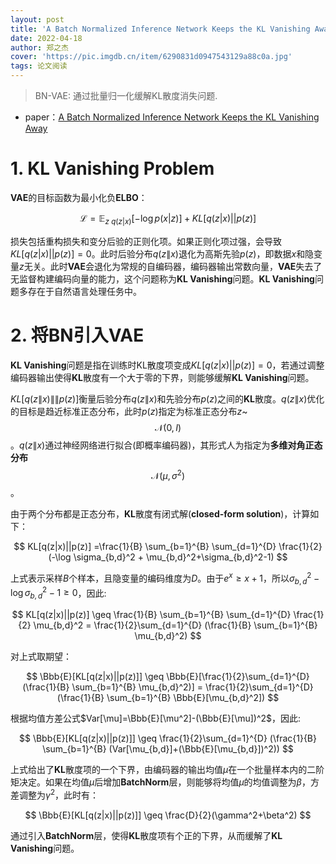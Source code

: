 ```yaml
---
layout: post
title: 'A Batch Normalized Inference Network Keeps the KL Vanishing Away'
date: 2022-04-18
author: 郑之杰
cover: 'https://pic.imgdb.cn/item/6290831d0947543129a88c0a.jpg'
tags: 论文阅读
---
```


> BN-VAE: 通过批量归一化缓解KL散度消失问题.

- paper：[A Batch Normalized Inference Network Keeps the KL Vanishing Away](https://arxiv.org/abs/2004.12585)


# 1. KL Vanishing Problem

**VAE**的目标函数为最小化负**ELBO**：

$$ \mathcal{L}  = \mathbb{E}_{z \text{~} q(z|x)} [-\log p(x | z)] + KL[q(z|x)||p(z)] $$

损失包括重构损失和变分后验的正则化项。如果正则化项过强，会导致$KL[q(z|x)||p(z)]=0$。此时后验分布$q(z\|x)$退化为高斯先验$p(z)$，即数据$x$和隐变量$z$无关。此时**VAE**会退化为常规的自编码器，编码器输出常数向量，**VAE**失去了无监督构建编码向量的能力，这个问题称为**KL Vanishing**问题。**KL Vanishing**问题多存在于自然语言处理任务中。

# 2. 将BN引入VAE

**KL Vanishing**问题是指在训练时KL散度项变成$KL[q(z|x)||p(z)]=0$，若通过调整编码器输出使得**KL**散度有一个大于零的下界，则能够缓解**KL Vanishing**问题。

$KL[q(z\|x)\|\|p(z)]$衡量后验分布$q(z\|x)$和先验分布$p(z)$之间的**KL**散度。$q(z\|x)$优化的目标是趋近标准正态分布，此时$p(z)$指定为标准正态分布$z$~$$\mathcal{N}(0,I)$$。$q(z\|x)$通过神经网络进行拟合(即概率编码器)，其形式人为指定为**多维对角正态分布** $$\mathcal{N}(\mu,\sigma^{2})$$。

由于两个分布都是正态分布，**KL**散度有闭式解(**closed-form solution**)，计算如下：

$$ KL[q(z|x)||p(z)] =\frac{1}{B} \sum_{b=1}^{B} \sum_{d=1}^{D} \frac{1}{2}  (-\log \sigma_{b,d}^2 + \mu_{b,d}^2+\sigma_{b,d}^2-1) $$

上式表示采样$B$个样本，且隐变量的编码维度为$D$。由于$e^x≥x+1$，所以$\sigma_{b,d}^2−\log \sigma_{b,d}^2−1≥0$，因此:

$$ KL[q(z|x)||p(z)] \geq \frac{1}{B} \sum_{b=1}^{B} \sum_{d=1}^{D} \frac{1}{2} \mu_{b,d}^2 = \frac{1}{2}\sum_{d=1}^{D} (\frac{1}{B} \sum_{b=1}^{B} \mu_{b,d}^2) $$

对上式取期望：

$$ \Bbb{E}[KL[q(z|x)||p(z)]] \geq \Bbb{E}[\frac{1}{2}\sum_{d=1}^{D} (\frac{1}{B} \sum_{b=1}^{B} \mu_{b,d}^2)] = \frac{1}{2}\sum_{d=1}^{D} (\frac{1}{B} \sum_{b=1}^{B} \Bbb{E}[\mu_{b,d}^2]) $$

根据均值方差公式$Var[\mu]=\Bbb{E}[\mu^2]-(\Bbb{E}[\mu])^2$，因此:

$$ \Bbb{E}[KL[q(z|x)||p(z)]] \geq \frac{1}{2}\sum_{d=1}^{D} (\frac{1}{B} \sum_{b=1}^{B} (Var[\mu_{b,d}]+(\Bbb{E}[\mu_{b,d}])^2)) $$

上式给出了**KL**散度项的一个下界，由编码器的输出均值$μ$在一个批量样本内的二阶矩决定。如果在均值$μ$后增加**BatchNorm**层，则能够将均值$μ$的均值调整为$\beta$，方差调整为$\gamma^2$，此时有：

$$ \Bbb{E}[KL[q(z|x)||p(z)]] \geq   \frac{D}{2}(\gamma^2+\beta^2) $$

通过引入**BatchNorm**层，使得**KL**散度项有个正的下界，从而缓解了**KL Vanishing**问题。

